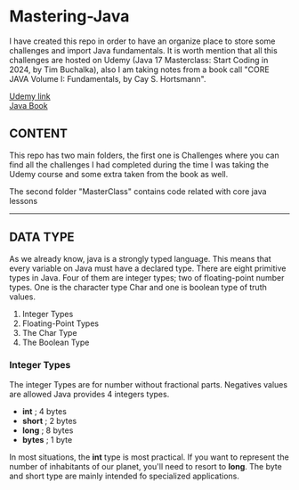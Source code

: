# Mastering-Java

I have created this repo in order to have an organize place to store 
some challenges and import Java fundamentals. It is worth mention that all this 
challenges are hosted on Udemy (Java 17 Masterclass: Start Coding in 2024, by Tim Buchalka), also I am taking notes from
a book call "CORE JAVA Volume I: Fundamentals, by Cay S. Hortsmann".

[Udemy link](https://www.udemy.com/course/java-the-complete-java-developer-course/) <br>
[Java Book](https://horstmann.com/corejava/)

## CONTENT

This repo has two main folders, the first one is Challenges where you can find all the challenges I had completed 
during the time I was taking the Udemy course and some extra taken from the book as well.

The second folder "MasterClass" contains code related with core java lessons

----

## DATA TYPE

As we already know, java is a strongly typed language. This means that every variable on Java must have a declared type.
There are eight primitive types in Java. Four of them are integer types; two of floating-point number types.
One is the character type Char and one is boolean type of truth values.

1. Integer Types
2. Floating-Point Types 
3. The Char Type
4. The Boolean Type

### Integer Types
The integer Types are for number without fractional parts. Negatives values are allowed
Java provides 4 integers types. 
-  **int** ; 4 bytes 
-  **short** ; 2 bytes 
-  **long** ; 8 bytes 
-  **bytes** ; 1 byte 

In most situations, the **int** type is most practical. If you want to represent the number of inhabitants of our planet, you'll need to 
resort to **long**. The byte and short type are mainly intended fo specialized applications.







